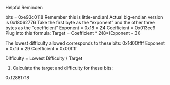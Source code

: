 Helpful Reminder:

bits = 0xe93c0118
Remember this is little-endian! Actual big-endian version is 0x18062776
Take the first byte as the “exponent” and the other three bytes as the “coefficient”
Exponent = 0x18 = 24
Coefficient = 0x013ce9
Plug into this formula:
Target = Coefficient * 2(8*(Exponent - 3))

The lowest difficulty allowed corresponds to these bits: 0x1d00ffff
Exponent = 0x1d = 29
Coefficient = 0x00ffff

Difficulty = Lowest Difficulty / Target

1. Calculate the target and difficulty for these bits:

0xf2881718

